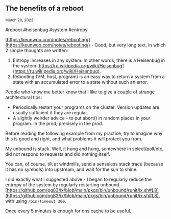 ## The benefits of a reboot
<sup> March 20, 2023 </sup>

#reboot #heisenbug #system #entropy

[https://keunwoo.com/notes/rebooting/](https://keunwoo.com/notes/rebooting/) - Good, but very long text, in which 2 simple thoughts are written:
1. Entropy increases in any system. In other words, there is a Heisenbug in the system [https://ru.wikipedia.org/wiki/Heisenbug](https://ru.wikipedia.org/wiki/Heisenbug).
2. Rebooting (VM, host, program) is an easy way to return a system from a state with an accumulated error to a state without such an error.

People who know me better know that I like to give a couple of strange architectural tips:
* Periodically restart your programs on the cluster. Version updates are usually sufficient if they are regular.
* A slightly weirder advice - to put abort() in random places in your program. In the prod, precisely in the prod.

Before reading the following example from my practice, try to imagine why this is good and right, and what problems it will protect you from.

My unbound is stuck. Well, it hung and hung, somewhere in select/poll/etc, did not respond to requests and did nothing itself.

You can, of course, tilt at windmills, send a senseless stack trace (because it has no symbols) into upstream, and wait for the sun to shine.

I did exactly what I suggested above - I began to regularly reduce the entropy of the system by regularly restarting unbound -
[https://github.com/pg83/ix/blob/main/pkgs/bin/unbound/runit/ix.sh#L8](https://github.com/pg83/ix/blob/main/pkgs/bin/unbound/runit/ix.sh#L8), with using `/bin/timeout 300`.

Once every 5 minutes is enough for dns cache to be useful.
